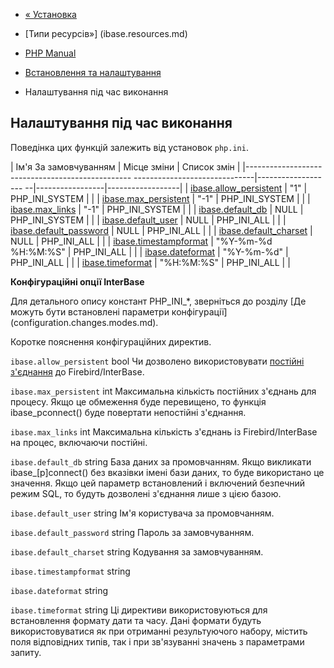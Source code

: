 - [« Установка](ibase.installation.md)
- [Типи ресурсів»] (ibase.resources.md)

- [PHP Manual](index.md)
- [Встановлення та налаштування](ibase.setup.md)
- Налаштування під час виконання

## Налаштування під час виконання

Поведінка цих функцій залежить від установок `php.ini`.

| Ім'я За замовчуванням | Місце зміни | Список змін |
|------------------------------------------------- ------------------------------|------------------- --|-----------------|------------------|
| [ibase.allow_persistent](ibase.configuration.md#ini.ibase.allow-persistent) | "1" | PHP_INI_SYSTEM | |
| [ibase.max_persistent](ibase.configuration.md#ini.ibase.max-persistent) | "-1" | PHP_INI_SYSTEM | |
| [ibase.max_links](ibase.configuration.md#ini.ibase.max-links) | "-1" | PHP_INI_SYSTEM | |
| [ibase.default_db](ibase.configuration.md#ini.ibase.default-db) | NULL | PHP_INI_SYSTEM | |
| [ibase.default_user](ibase.configuration.md#ini.ibase.default-user) | NULL | PHP_INI_ALL | |
| [ibase.default_password](ibase.configuration.md#ini.ibase.default-password) | NULL | PHP_INI_ALL | |
| [ibase.default_charset](ibase.configuration.md#ini.ibase.default-charset) | NULL | PHP_INI_ALL | |
| [ibase.timestampformat](ibase.configuration.md#ini.ibase.timestampformat) | "%Y-%m-%d %H:%M:%S" | PHP_INI_ALL | |
| [ibase.dateformat](ibase.configuration.md#ini.ibase.dateformat) | "%Y-%m-%d" | PHP_INI_ALL | |
| [ibase.timeformat](ibase.configuration.md#ini.ibase.timeformat) | "%H:%M:%S" | PHP_INI_ALL | |

**Конфігураційні опції InterBase**

Для детального опису констант PHP_INI\_\*, зверніться до розділу [Де
можуть бути встановлені параметри
конфігурації] (configuration.changes.modes.md).

Коротке пояснення конфігураційних директив.

`ibase.allow_persistent` bool
Чи дозволено використовувати [постійні
з'єднання](features.persistent-connections.md) до Firebird/InterBase.

`ibase.max_persistent` int
Максимальна кількість постійних з'єднань для процесу. Якщо це
обмеження буде перевищено, то функція ibase_pconnect() буде
повертати непостійні з'єднання.

`ibase.max_links` int
Максимальна кількість з'єднань із Firebird/InterBase на процес,
включаючи постійні.

`ibase.default_db` string
База даних за промовчанням. Якщо викликати ibase\_\[p\]connect() без
вказівки імені бази даних, то буде використано це значення. Якщо
цей параметр встановлений і включений безпечний режим SQL, то будуть
дозволені з'єднання лише з цією базою.

`ibase.default_user` string
Ім'я користувача за промовчанням.

`ibase.default_password` string
Пароль за замовчуванням.

`ibase.default_charset` string
Кодування за замовчуванням.

`ibase.timestampformat` string

`ibase.dateformat` string

`ibase.timeformat` string
Ці директиви використовуються для встановлення формату дати та часу. Дані
формати будуть використовуватися як при отриманні результуючого набору,
містить поля відповідних типів, так і при зв'язуванні значень з
параметрами запиту.
